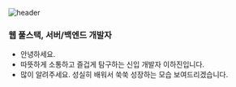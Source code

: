 ![header](https://capsule-render.vercel.app/api?type=Waving&color=timeAuto&height=300&section=header&text=Hajin's%20Profile&fontSize=80&animation=twinkling&fontAlign=65&fontAlignY=45&fontColor=FFFFFF)


### 웹 풀스택, 서버/백엔드 개발자
- 안녕하세요.
- 따뜻하게 소통하고 즐겁게 탐구하는 신입 개발자 이하진입니다. 
- 많이 알려주세요. 성실히 배워서 쑥쑥 성장하는 모습 보여드리겠습니다. 

<!--
**OIIOK/OIIOK** is a ✨ _special_ ✨ repository because its `README.md` (this file) appears on your GitHub profile.

Here are some ideas to get you started:

- 🔭 I’m currently working on ...
- 🌱 I’m currently learning ...
- 👯 I’m looking to collaborate on ...
- 🤔 I’m looking for help with ...
- 💬 Ask me about ...
- 📫 How to reach me: ...
- 😄 Pronouns: ...
- ⚡ Fun fact: ...
-->

